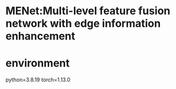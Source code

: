 # MENet:Multi-level feature fusion network with edge information enhancement
# environment
python=3.8.19 
torch=1.13.0
